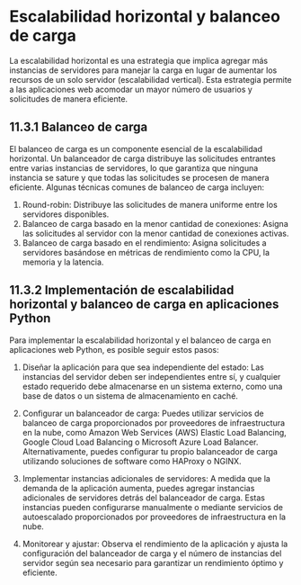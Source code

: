 # Escalabilidad horizontal y balanceo de carga

La escalabilidad horizontal es una estrategia que implica agregar más instancias de servidores para manejar la carga en lugar de aumentar los recursos de un solo servidor (escalabilidad vertical). Esta estrategia permite a las aplicaciones web acomodar un mayor número de usuarios y solicitudes de manera eficiente.

## 11.3.1 Balanceo de carga

El balanceo de carga es un componente esencial de la escalabilidad horizontal. Un balanceador de carga distribuye las solicitudes entrantes entre varias instancias de servidores, lo que garantiza que ninguna instancia se sature y que todas las solicitudes se procesen de manera eficiente. Algunas técnicas comunes de balanceo de carga incluyen:

1. Round-robin: Distribuye las solicitudes de manera uniforme entre los servidores disponibles.
2. Balanceo de carga basado en la menor cantidad de conexiones: Asigna las solicitudes al servidor con la menor cantidad de conexiones activas.
3. Balanceo de carga basado en el rendimiento: Asigna solicitudes a servidores basándose en métricas de rendimiento como la CPU, la memoria y la latencia.

## 11.3.2 Implementación de escalabilidad horizontal y balanceo de carga en aplicaciones Python

Para implementar la escalabilidad horizontal y el balanceo de carga en aplicaciones web Python, es posible seguir estos pasos:

1. Diseñar la aplicación para que sea independiente del estado: Las instancias del servidor deben ser independientes entre sí, y cualquier estado requerido debe almacenarse en un sistema externo, como una base de datos o un sistema de almacenamiento en caché.

2. Configurar un balanceador de carga: Puedes utilizar servicios de balanceo de carga proporcionados por proveedores de infraestructura en la nube, como Amazon Web Services (AWS) Elastic Load Balancing, Google Cloud Load Balancing o Microsoft Azure Load Balancer. Alternativamente, puedes configurar tu propio balanceador de carga utilizando soluciones de software como HAProxy o NGINX.

3. Implementar instancias adicionales de servidores: A medida que la demanda de la aplicación aumenta, puedes agregar instancias adicionales de servidores detrás del balanceador de carga. Estas instancias pueden configurarse manualmente o mediante servicios de autoescalado proporcionados por proveedores de infraestructura en la nube.

4. Monitorear y ajustar: Observa el rendimiento de la aplicación y ajusta la configuración del balanceador de carga y el número de instancias del servidor según sea necesario para garantizar un rendimiento óptimo y eficiente.
